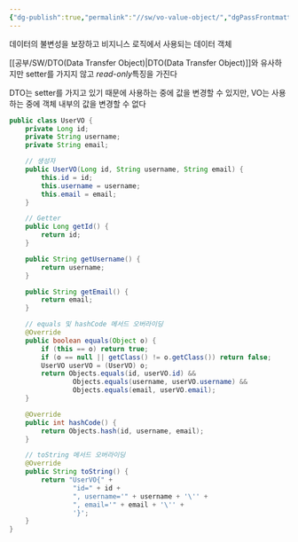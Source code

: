 ```yaml
---
{"dg-publish":true,"permalink":"//sw/vo-value-object/","dgPassFrontmatter":true}
---
```



데이터의 불변성을 보장하고 비지니스 로직에서 사용되는 데이터 객체

[[공부/SW/DTO(Data Transfer Object)\|DTO(Data Transfer Object)]]와 유사하지만 setter를 가지지 않고 *read-only*특징을 가진다

DTO는 setter를 가지고 있기 때문에 사용하는 중에 값을 변경할 수 있지만,
VO는 사용하는 중에 객체 내부의 값을 변경할 수 없다

```java
public class UserVO {
    private Long id;
    private String username;
    private String email;

    // 생성자
    public UserVO(Long id, String username, String email) {
        this.id = id;
        this.username = username;
        this.email = email;
    }

    // Getter
    public Long getId() {
        return id;
    }

    public String getUsername() {
        return username;
    }

    public String getEmail() {
        return email;
    }

    // equals 및 hashCode 메서드 오버라이딩
    @Override
    public boolean equals(Object o) {
        if (this == o) return true;
        if (o == null || getClass() != o.getClass()) return false;
        UserVO userVO = (UserVO) o;
        return Objects.equals(id, userVO.id) &&
                Objects.equals(username, userVO.username) &&
                Objects.equals(email, userVO.email);
    }

    @Override
    public int hashCode() {
        return Objects.hash(id, username, email);
    }

    // toString 메서드 오버라이딩
    @Override
    public String toString() {
        return "UserVO{" +
                "id=" + id +
                ", username='" + username + '\'' +
                ", email='" + email + '\'' +
                '}';
    }
}

```